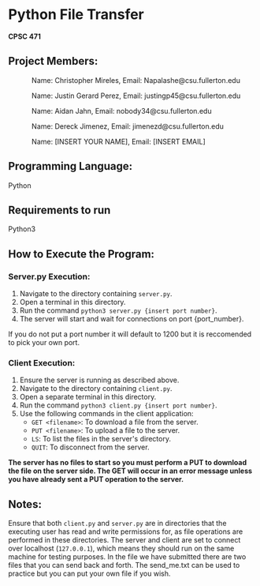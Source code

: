 <!DOCTYPE html>
<html>
<head>
    <h1>Python File Transfer </h1>
    <p><strong>CPSC 471</strong></p>
</head>
<body>
    

  <h2>Project Members:</h2>
<ol>
<ul>Name: Christopher Mireles, Email: Napalashe@csu.fullerton.edu</ul>
<ul>Name: Justin Gerard Perez, Email: justingp45@csu.fullerton.edu </ul>
<ul>Name: Aidan Jahn, Email: nobody34@csu.fullerton.edu </ul>
<ul>Name: Dereck Jimenez, Email: jimenezd@csu.fullerton.edu </ul>
<ul>Name: [INSERT YOUR NAME], Email: [INSERT EMAIL] </ul>
        
</ol>

  <h2>Programming Language:</h2>
    <p>Python</p>
    
  <h2>Requirements to run</h2>
      <p>
                  Python3
      </p>

  <h2>How to Execute the Program:</h2>
  <h3>Server.py Execution:</h3>
  <ol>
        <li>Navigate to the directory containing <code>server.py</code>.</li>
        <li>Open a terminal in this directory.</li>
        <li>Run the command <code>python3 server.py {insert port number}</code>.</li>
        <li>The server will start and wait for connections on port {port_number}.</li>
    </ol>
    <p>If you do not put a port number it will default to 1200 but it is reccomended to pick your own port.</p>

  <h3>Client Execution:</h3>
  <ol>
        <li>Ensure the server is running as described above.</li>
        <li>Navigate to the directory containing <code>client.py</code>.</li>
        <li>Open a separate terminal in this directory.</li>
        <li>Run the command <code>python3 client.py {insert port number}</code>.</li>
        <li>Use the following commands in the client application:
            <ul>
                <li><code>GET &lt;filename&gt;</code>: To download a file from the server.</li>
                <li><code>PUT &lt;filename&gt;</code>: To upload a file to the server.</li>
                <li><code>LS</code>: To list the files in the server's directory.</li>
                <li><code>QUIT</code>: To disconnect from the server.</li>
            </ul>
        </li>
  </ol>
<p><strong>The server has no files to start so you must perform a PUT to download the file on the server side. The GET will occur in an error message unless you have already sent a PUT operation to the server.</strong></p>
  <h2>Notes:</h2>
   <p>
        Ensure that both <code>client.py</code> and <code>server.py</code> are in directories that the executing user has read and write permissions for, as file operations are performed in these directories.
        The server and client are set to connect over localhost (<code>127.0.0.1</code>), which means they should run on the same machine for testing purposes. In the file we have submitted there are two files that you can send back and forth.
        The send_me.txt can be used to practice but you can put your own file if you wish.
    

</body>
</html>
